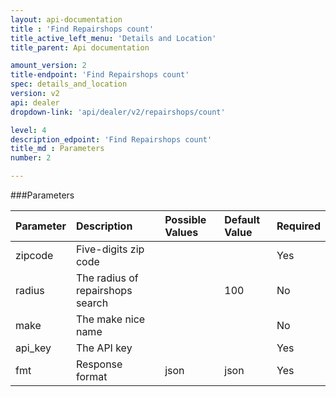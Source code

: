 ```yaml
---
layout: api-documentation
title : 'Find Repairshops count'
title_active_left_menu: 'Details and Location'
title_parent: Api documentation

amount_version: 2
title-endpoint: 'Find Repairshops count'
spec: details_and_location
version: v2
api: dealer
dropdown-link: 'api/dealer/v2/repairshops/count'

level: 4
description_edpoint: 'Find Repairshops count'
title_md : Parameters
number: 2

---
```



###Parameters

| Parameter     | Description                         | Possible Values             | Default Value | Required |
|:--------------|:------------------------------------|:----------------------------|:--------------|:---------|
| zipcode       | Five-digits zip code                |                             |               | Yes      |
| radius        | The radius of repairshops search    |                             | 100           | No       |
| make          | The make nice name                  |                             |               | No       |
| api_key       | The API key                         |                             |               | Yes      |
| fmt           | Response format                     | json                        | json          | Yes      |